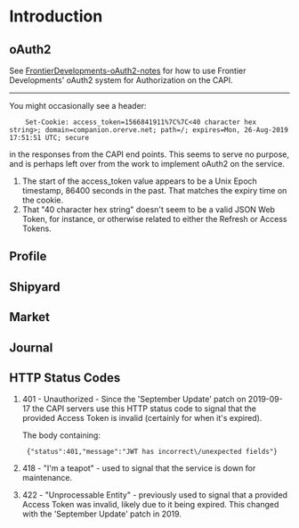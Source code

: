 # Introduction
## oAuth2
See [FrontierDevelopments-oAuth2-notes](FrontierDevelopments-oAuth2-notes.md)
for how to use Frontier Developments' oAuth2 system for Authorization on
the CAPI.

---
You might occasionally see a header:

		Set-Cookie: access_token=1566841911%7C%7C<40 character hex string>; domain=companion.orerve.net; path=/; expires=Mon, 26-Aug-2019 17:51:51 UTC; secure
in the responses from the CAPI end points.  This seems to serve no
purpose, and is perhaps left over from the work to implement oAuth2 on
the service.

1. The start of the access_token value appears to be a Unix
Epoch timestamp, 86400 seconds in the past.  That matches the
expiry time on the cookie.
2. That "40 character hex string" doesn't seem to be a valid
JSON Web Token, for instance, or otherwise related to either
the Refresh or Access Tokens.
## Profile
## Shipyard
## Market
## Journal

## HTTP Status Codes

1. 401 - Unauthorized - Since the 'September Update' patch on 2019-09-17
   the CAPI servers use this HTTP status code to signal that the
   provided Access Token is invalid (certainly for when it's expired).

   The body containing:

		{"status":401,"message":"JWT has incorrect\/unexpected fields"}
1. 418 - "I'm a teapot" - used to signal that the service is down for
   maintenance.

1. 422 - "Unprocessable Entity" - previously used to signal that a provided
   Access Token was invalid, likely due to it being expired.  This changed with
   the 'September Update' patch in 2019.
